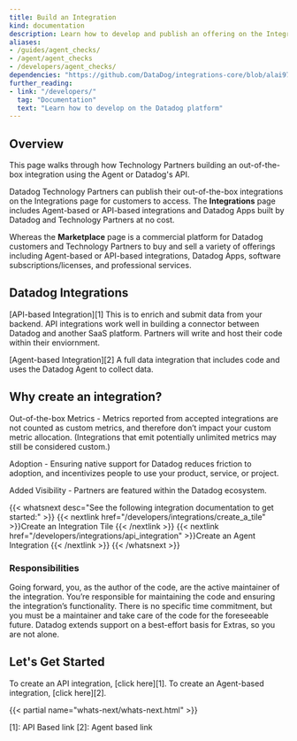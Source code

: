 ```yaml
---
title: Build an Integration
kind: documentation
description: Learn how to develop and publish an offering on the Integrations page.
aliases:
- /guides/agent_checks/
- /agent/agent_checks
- /developers/agent_checks/
dependencies: "https://github.com/DataDog/integrations-core/blob/alai97/add-marketplace-documentation/docs/dev/README.md"
further_reading:
- link: "/developers/"
  tag: "Documentation"
  text: "Learn how to develop on the Datadog platform"
---
```


## Overview

This page walks through how Technology Partners building an out-of-the-box integration using the Agent or Datadog's API. 

Datadog Technology Partners can publish their out-of-the-box integrations on the Integrations page for customers to access. 
The **Integrations** page includes Agent-based or API-based integrations and Datadog Apps built by Datadog and Technology Partners at no cost. 

Whereas the **Marketplace** page is a commercial platform for Datadog customers and Technology Partners to buy and sell a variety of offerings including Agent-based or API-based integrations, Datadog Apps, software subscriptions/licenses, and professional services.

## Datadog Integrations

[API-based Integration][1]
This is to enrich and submit data from your backend. API integrations work well in building a connector between Datadog and another SaaS platform. Partners will write and host their code within their enviornment.

[Agent-based Integration][2]
A full data integration that includes code and uses the Datadog Agent to collect data. 

## Why create an integration?

Out-of-the-box Metrics - Metrics reported from accepted integrations are not counted as custom metrics, and therefore don’t impact your custom metric allocation. (Integrations that emit potentially unlimited metrics may still be considered custom.) 

Adoption - Ensuring native support for Datadog reduces friction to adoption, and incentivizes people to use your product, service, or project. 

Added Visibility - Partners are featured within the Datadog ecosystem. 

{{< whatsnext desc="See the following integration documentation to get started:" >}}
  {{< nextlink href="/developers/integrations/create_a_tile" >}}Create an Integration Tile {{< /nextlink >}}
  {{< nextlink href="/developers/integrations/api_integration" >}}Create an Agent Integration {{< /nextlink >}}
{{< /whatsnext >}}

### Responsibilities
Going forward, you, as the author of the code, are the active maintainer of the integration. You’re responsible for maintaining the code and ensuring the integration’s functionality. There is no specific time commitment, but you must be a maintainer and take care of the code for the foreseeable future. Datadog extends support on a best-effort basis for Extras, so you are not alone.

## Let's Get Started 
To create an API integration, [click here][1].
To create an Agent-based integration, [click here][2].

{{< partial name="whats-next/whats-next.html" >}}

[1]: API Based link
[2]: Agent based link 